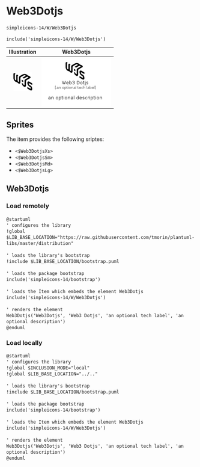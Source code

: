 # Web3Dotjs


```text
simpleicons-14/W/Web3Dotjs
```

```text
include('simpleicons-14/W/Web3Dotjs')
```



| Illustration | Web3Dotjs |
| :---: | :---: |
| ![illustration for Illustration](../../simpleicons-14/W/Web3Dotjs.png) | ![illustration for Web3Dotjs](../../simpleicons-14/W/Web3Dotjs.Local.png) |



## Sprites
The item provides the following sriptes:

- `<$Web3DotjsXs>`
- `<$Web3DotjsSm>`
- `<$Web3DotjsMd>`
- `<$Web3DotjsLg>`





## Web3Dotjs

### Load remotely
```plantuml
@startuml
' configures the library
!global $LIB_BASE_LOCATION="https://raw.githubusercontent.com/tmorin/plantuml-libs/master/distribution"

' loads the library's bootstrap
!include $LIB_BASE_LOCATION/bootstrap.puml

' loads the package bootstrap
include('simpleicons-14/bootstrap')

' loads the Item which embeds the element Web3Dotjs
include('simpleicons-14/W/Web3Dotjs')

' renders the element
Web3Dotjs('Web3Dotjs', 'Web3 Dotjs', 'an optional tech label', 'an optional description')
@enduml
```

### Load locally
```plantuml
@startuml
' configures the library
!global $INCLUSION_MODE="local"
!global $LIB_BASE_LOCATION="../.."

' loads the library's bootstrap
!include $LIB_BASE_LOCATION/bootstrap.puml

' loads the package bootstrap
include('simpleicons-14/bootstrap')

' loads the Item which embeds the element Web3Dotjs
include('simpleicons-14/W/Web3Dotjs')

' renders the element
Web3Dotjs('Web3Dotjs', 'Web3 Dotjs', 'an optional tech label', 'an optional description')
@enduml
```

